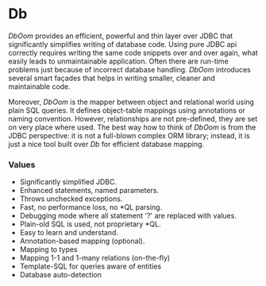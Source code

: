 # Db

_DbOom_ provides an efficient, powerful and thin layer over JDBC that significantly simplifies writing of database code. Using pure JDBC api correctly requires writing the same code snippets over and over again, what easily leads to unmaintainable application. Often there are run-time problems just because of incorrect database handling. _DbOom_ introduces several smart façades that helps in writing smaller, cleaner and maintainable code.

Moreover, _DbOom_ is the mapper between object and relational world using plain SQL queries. It defines object-table mappings using annotations or naming convention. However, relationships are not pre-defined, they are set on very place where used. The best way how to think of _DbOom_ is from the JDBC perspective: it is not a full-blown complex ORM library; instead, it is just a nice tool built over _Db_ for efficient database mapping.

### Values

* Significantly simplified JDBC.
* Enhanced statements, named parameters.
* Throws unchecked exceptions.
* Fast, no performance loss, no \*QL parsing.
* Debugging mode where all statement '?' are replaced with values.
* Plain-old SQL is used, not proprietary \*QL.
* Easy to learn and understand.
* Annotation-based mapping \(optional\).
* Mapping to types
* Mapping 1-1 and 1-many relations \(on-the-fly\)
* Template-SQL for queries aware of entities
* Database auto-detection

